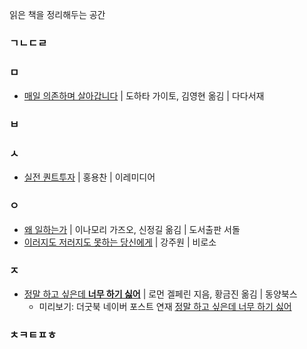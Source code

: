 읽은 책을 정리해두는 공간

### ㄱㄴㄷㄹ

### ㅁ
- [매일 의존하며 살아갑니다](https://github.com/codingbowoo/codingbowoo-resource/blob/master/stack/book/series_care.md) | 도하타 가이토, 김영현 옮김 | 다다서재
### ㅂ
### ㅅ
- [실전 퀀트투자](https://github.com/codingbowoo/codingbowoo-resource/blob/master/stack/book/quantitative_investment.md) | 홍용찬 | 이레미디어

###  ㅇ
- [왜 일하는가](https://github.com/codingbowoo/codingbowoo-resource/blob/master/stack/book/hataraki_kata.md) | 이나모리 가즈오, 신정길 옮김 | 도서출판 서돌 
- [이러지도 저러지도 못하는 당신에게](https://github.com/codingbowoo/codingbowoo-resource/blob/master/stack/book/this_or_that.md) | 강주원 | 비로소

### ㅈ
- [정말 하고 싶은데 **너무 하기 싫어**](https://github.com/codingbowoo/codingbowoo-resource/blob/master/stack/book/addiction_procrastination_and_laziness.md) | 로먼 겔페린 지음, 황금진 옮김 | 동양북스
    - 미리보기: 더굿북 네이버 포스트 연재 [정말 하고 싶은데 너무 하기 싫어](https://m.post.naver.com/my/series/detail.nhn?seriesNo=395336&memberNo=29566044)
    
### ㅊㅋㅌㅍㅎ
